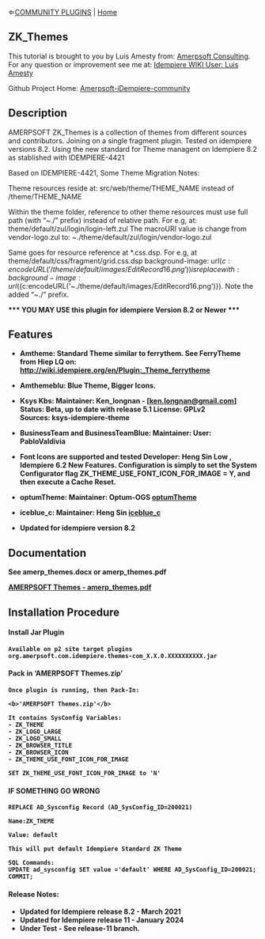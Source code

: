&lArr;[COMMUNITY PLUGINS](../README.md) | [Home](../README.md)
## <b>ZK_Themes</b>
This tutorial is brought to you by Luis Amesty from: [Amerpsoft Consulting](http://amerpsoft.com/index.php/en/). For any question or improvement see me at: [Idempiere WIKI User: Luis Amesty](https://wiki.idempiere.org/en/User:Luisamesty)

Github Project Home: [Amerpsoft-iDempiere-community](https://github.com/luisamesty/Amerpsoft-iDempiere-community/blob/master/README.md)

## <b>Description</b>


AMERPSOFT ZK_Themes is a collection of themes from different sources and contributors. 
Joining on a single fragment plugin. Tested on idempiere versions 8.2.
Using the new standard for Theme managent on Idempiere 8.2 as stablished with IDEMPIERE-4421

Based on IDEMPIERE-4421, Some Theme Migration Notes:

Theme resources reside at:
src/web/theme/THEME_NAME 
instead of /theme/THEME_NAME

Within the theme folder, reference to other theme resources must use full path (with “~./” prefix) instead of relative path. 
For e.g, at:
theme/default/zul/login/login-left.zul
The macroURI value is change from vendor-logo.zul
to:
~./theme/default/zul/login/vendor-logo.zul


Same goes for resource reference at *.css.dsp. 
For e.g, at theme/default/css/fragment/grid.css.dsp background-image: url(${c:encodeURL('/theme/default/images/EditRecord16.png')}) 
is replace with:
background-image: url(${c:encodeURL('~./theme/default/images/EditRecord16.png')}). 
Note the added “~./” prefix.
</pre>

<b>*** YOU MAY USE this plugin for idempiere Version 8.2 or Newer *** 


## <b>Features</b>

* <b>Amtheme:</b> Standard Theme similar to ferrythem.
See FerryTheme from Hiep LQ on:
http://wiki.idempiere.org/en/Plugin:_Theme_ferrytheme

* <b>Amthemeblu:</b> Blue Theme, Bigger Icons.

* <b>Ksys Kbs:</b>
Maintainer: Ken_longnan - [ken.longnan@gmail.com]
Status: Beta, up to date with release 5.1
License: GPLv2
Sources: ksys-idempiere-theme

* <b>BusinessTeam and BusinessTeamBlue:</b>
Maintainer: User: PabloValdivia

* <b>Font Icons are supported and tested</b>
Developer: Heng Sin Low , Idempiere 6.2 New Features.
Configuration is simply to set the System Configurator flag ZK_THEME_USE_FONT_ICON_FOR_IMAGE = Y, and then execute a Cache Reset.

* <b>optumTheme:</b>
Maintainer: Optum-OGS
[optumTheme](https://github.com/Optum-OGS/iDempiereOptumTheme)

* <b>iceblue_c:</b>
Maintainer: Heng Sin
[iceblue_c](https://github.com/hengsin/idempiere-examples)

* <b>Updated for idempiere version 8.2</b>

## <b>Documentation</b>


See <b>amerp_themes.docx</b>   or   <b>amerp_themes.pdf</b>


[AMERPSOFT Themes - amerp_themes.pdf ](./documentation/amerp_themes.pdf)

## <b>Installation Procedure</b>

#### <b>Install Jar Plugin </b>
    Available on p2 site target plugins
    org.amerpsoft.com.idempiere.themes-com_X.X.0.XXXXXXXXXX.jar


#### <b>Pack in ‘AMERPSOFT Themes.zip’</b>

    Once plugin is running, then Pack-In:

    <b>'AMERPSOFT Themes.zip'</b>

    It contains SysConfig Variables:
    - ZK_THEME 
    - ZK_LOGO_LARGE
    - ZK_LOGO_SMALL
    - ZK_BROWSER_TITLE
    - ZK_BROWSER_ICON
    - ZK_THEME_USE_FONT_ICON_FOR_IMAGE 
    
    SET ZK_THEME_USE_FONT_ICON_FOR_IMAGE to 'N'
    
#### <b>IF SOMETHING GO WRONG</b>

    REPLACE AD_Sysconfig Record (AD_SysConfig_ID=200021)

    Name:ZK_THEME

    Value: default

    This will put default Idempiere Standard ZK Theme
    
    SQL Commands: 
    UPDATE ad_sysconfig SET value ='default' WHERE AD_SysConfig_ID=200021;
    COMMIT;




#### Release Notes:

- Updated for Idempiere release 8.2 - March 2021
- Updated for Idempiere release 11 - January 2024
- Under Test - See release-11 branch.